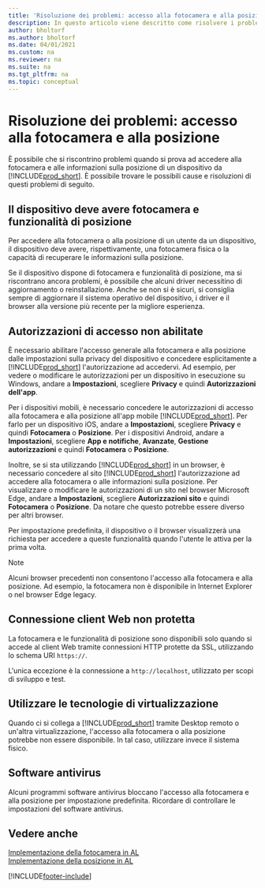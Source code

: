 ```yaml
---
title: 'Risoluzione dei problemi: accesso alla fotocamera e alla posizione'
description: In questo articolo viene descritto come risolvere i problemi relativi all'accesso alle informazioni sulla fotocamera e sulla posizione in Business Central.
author: bholtorf
ms.author: bholtorf
ms.date: 04/01/2021
ms.custom: na
ms.reviewer: na
ms.suite: na
ms.tgt_pltfrm: na
ms.topic: conceptual
---
```


# <a name="troubleshooting-accessing-camera-and-location"></a>Risoluzione dei problemi: accesso alla fotocamera e alla posizione

È possibile che si riscontrino problemi quando si prova ad accedere alla fotocamera e alle informazioni sulla posizione di un dispositivo da [!INCLUDE[prod_short](includes/prod_short.md)]. È possibile trovare le possibili cause e risoluzioni di questi problemi di seguito.

## <a name="device-must-have-camera-and-location-capabilities"></a>Il dispositivo deve avere fotocamera e funzionalità di posizione

Per accedere alla fotocamera o alla posizione di un utente da un dispositivo, il dispositivo deve avere, rispettivamente, una fotocamera fisica o la capacità di recuperare le informazioni sulla posizione.

Se il dispositivo dispone di fotocamera e funzionalità di posizione, ma si riscontrano ancora problemi, è possibile che alcuni driver necessitino di aggiornamento o reinstallazione. Anche se non si è sicuri, si consiglia sempre di aggiornare il sistema operativo del dispositivo, i driver e il browser alla versione più recente per la migliore esperienza.

## <a name="access-permissions-not-enabled"></a>Autorizzazioni di accesso non abilitate

È necessario abilitare l'accesso generale alla fotocamera e alla posizione dalle impostazioni sulla privacy del dispositivo e concedere esplicitamente a [!INCLUDE[prod_short](includes/prod_short.md)] l'autorizzazione ad accedervi. Ad esempio, per vedere o modificare le autorizzazioni per un dispositivo in esecuzione su Windows, andare a **Impostazioni**, scegliere **Privacy** e quindi **Autorizzazioni dell'app**. 

Per i dispositivi mobili, è necessario concedere le autorizzazioni di accesso alla fotocamera e alla posizione all'app mobile [!INCLUDE[prod_short](includes/prod_short.md)]. Per farlo per un dispositivo iOS, andare a **Impostazioni**, scegliere **Privacy** e quindi **Fotocamera** o **Posizione**. Per i dispositivi Android, andare a **Impostazioni**, scegliere **App e notifiche**, **Avanzate**, **Gestione autorizzazioni** e quindi **Fotocamera** o **Posizione**.

Inoltre, se si sta utilizzando [!INCLUDE[prod_short](includes/prod_short.md)] in un browser, è necessario concedere al sito [!INCLUDE[prod_short](includes/prod_short.md)] l'autorizzazione ad accedere alla fotocamera o alle informazioni sulla posizione. Per visualizzare o modificare le autorizzazioni di un sito nel browser Microsoft Edge, andare a **Impostazioni**, scegliere **Autorizzazioni sito** e quindi **Fotocamera** o **Posizione**. Da notare che questo potrebbe essere diverso per altri browser.

Per impostazione predefinita, il dispositivo o il browser visualizzerà una richiesta per accedere a queste funzionalità quando l'utente le attiva per la prima volta.

> [!NOTE]  
> Alcuni browser precedenti non consentono l'accesso alla fotocamera e alla posizione. Ad esempio, la fotocamera non è disponibile in Internet Explorer o nel browser Edge legacy.

## <a name="web-client-connection-not-secure"></a>Connessione client Web non protetta

La fotocamera e le funzionalità di posizione sono disponibili solo quando si accede al client Web tramite connessioni HTTP protette da SSL, utilizzando lo schema URI `https://`. 

L'unica eccezione è la connessione a `http://localhost`, utilizzato per scopi di sviluppo e test.


## <a name="work-with-virtualization-technologies"></a>Utilizzare le tecnologie di virtualizzazione

Quando ci si collega a [!INCLUDE[prod_short](includes/prod_short.md)] tramite Desktop remoto o un'altra virtualizzazione, l'accesso alla fotocamera o alla posizione potrebbe non essere disponibile. In tal caso, utilizzare invece il sistema fisico.

## <a name="antivirus-software"></a>Software antivirus
Alcuni programmi software antivirus bloccano l'accesso alla fotocamera e alla posizione per impostazione predefinita. Ricordare di controllare le impostazioni del software antivirus.

## <a name="see-also"></a>Vedere anche
[Implementazione della fotocamera in AL](/dynamics365/business-central/dev-itpro/developer/devenv-implement-camera-al)  
[Implementazione della posizione in AL](/dynamics365/business-central/dev-itpro/developer/devenv-implement-location-al)


[!INCLUDE[footer-include](includes/footer-banner.md)]
